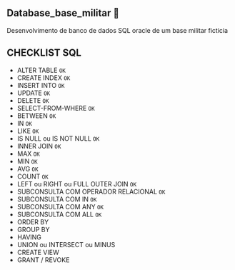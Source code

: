 ## Database_base_militar 🎲
Desenvolvimento de banco de dados SQL oracle de um base militar ficticia

## CHECKLIST SQL 

- ALTER TABLE ```OK```
- CREATE INDEX ```OK```
- INSERT INTO ```OK```
- UPDATE ```OK```
- DELETE ```OK```
- SELECT-FROM-WHERE ```OK```
- BETWEEN ```OK```
- IN ```OK```
- LIKE ```OK```
- IS NULL ou IS NOT NULL ```OK```
- INNER JOIN ```OK```
- MAX ```OK```
- MIN ```OK```
- AVG ```OK```
- COUNT ```OK```
- LEFT ou RIGHT ou FULL OUTER JOIN  ```OK```
- SUBCONSULTA COM OPERADOR RELACIONAL ```OK```
- SUBCONSULTA COM IN ```OK```
- SUBCONSULTA COM ANY ```OK```
- SUBCONSULTA COM ALL ```OK```
- ORDER BY
- GROUP BY
- HAVING
- UNION ou INTERSECT ou MINUS
- CREATE VIEW
- GRANT / REVOKE